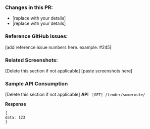 ### Changes in this PR:
- [replace with your details]
- [replace with your details]

### Reference GitHub issues:
[add reference issue numbers here. example: 
#245]

### Related Screenshots:
[Delete this section if not applicable]
[paste screenshots here]

### Sample API Consumption
[Delete this section if not applicable]
**API**
` [GET] /lender/someroute/`

**Response**
```
{
data: 123
}
```
